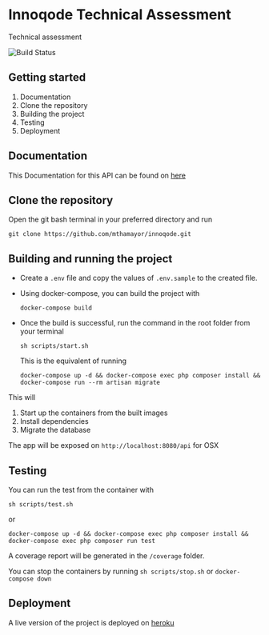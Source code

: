 
# Innoqode Technical Assessment

  

Technical assessment

![Build Status](https://travis-ci.com/mthamayor/innoqode.svg?branch=main)

## Getting started

1. Documentation
2. Clone the repository
3. Building the project
4. Testing
5. Deployment

  

## Documentation  

This Documentation for this API can be found on [here](https://innoqodetechnicalassessment.docs.apiary.io/#)

## Clone the repository

Open the git bash terminal in your preferred directory and run
```
git clone https://github.com/mthamayor/innoqode.git
```  

## Building and running the project

- Create a `.env` file and copy the values of `.env.sample` to the created file.

- Using docker-compose, you can build the project with 
	```
	docker-compose build
	```
- Once the build is successful, run the command in the root folder from your terminal
	```
	sh scripts/start.sh
	``` 
	This is the equivalent of running 
	```
	docker-compose up -d && docker-compose exec php composer install && docker-compose run --rm artisan migrate
	``` 
This will
1. Start up the containers from the built images
2. Install dependencies
3. Migrate the database

The app will be exposed on `http://localhost:8080/api` for OSX

## Testing

You can run the test from the container with 
```
sh scripts/test.sh
```
or  
```
docker-compose up -d && docker-compose exec php composer install && docker-compose exec php composer run test
```
A coverage report will be generated in the `/coverage` folder.

You can stop the containers by running `sh scripts/stop.sh` or `docker-compose down`

## Deployment

A live version of the project is deployed on [heroku](https://innoqode.herokuapp.com/api)